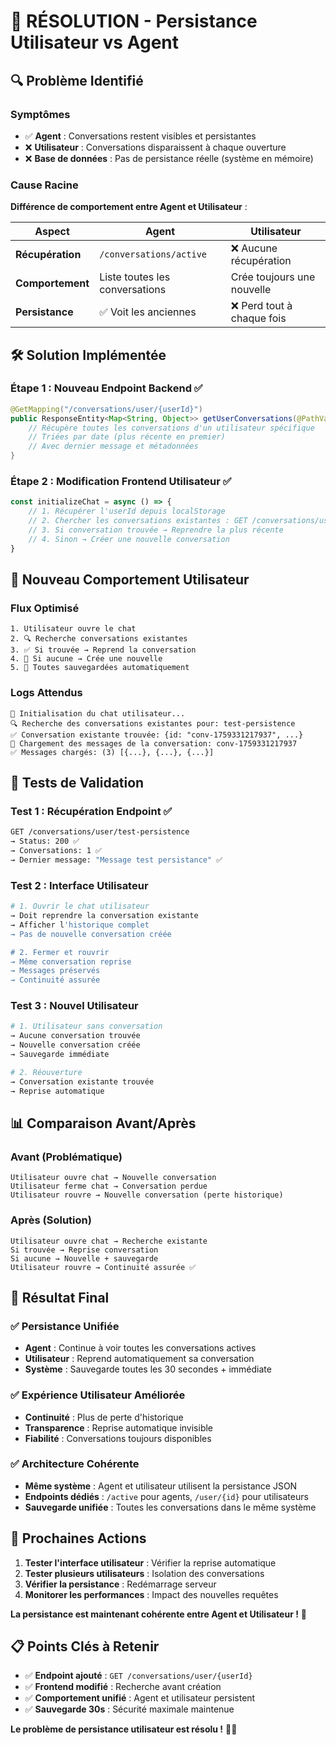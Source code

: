 # 🔧 RÉSOLUTION - Persistance Utilisateur vs Agent

## 🔍 **Problème Identifié**

### **Symptômes**
- ✅ **Agent** : Conversations restent visibles et persistantes
- ❌ **Utilisateur** : Conversations disparaissent à chaque ouverture
- ❌ **Base de données** : Pas de persistance réelle (système en mémoire)

### **Cause Racine**
**Différence de comportement entre Agent et Utilisateur** :

| Aspect | Agent | Utilisateur |
|--------|-------|-------------|
| **Récupération** | `/conversations/active` | ❌ Aucune récupération |
| **Comportement** | Liste toutes les conversations | Crée toujours une nouvelle |
| **Persistance** | ✅ Voit les anciennes | ❌ Perd tout à chaque fois |

## 🛠️ **Solution Implémentée**

### **Étape 1 : Nouveau Endpoint Backend** ✅
```java
@GetMapping("/conversations/user/{userId}")
public ResponseEntity<Map<String, Object>> getUserConversations(@PathVariable String userId) {
    // Récupère toutes les conversations d'un utilisateur spécifique
    // Triées par date (plus récente en premier)
    // Avec dernier message et métadonnées
}
```

### **Étape 2 : Modification Frontend Utilisateur** ✅
```javascript
const initializeChat = async () => {
    // 1. Récupérer l'userId depuis localStorage
    // 2. Chercher les conversations existantes : GET /conversations/user/{userId}
    // 3. Si conversation trouvée → Reprendre la plus récente
    // 4. Sinon → Créer une nouvelle conversation
}
```

## 🎯 **Nouveau Comportement Utilisateur**

### **Flux Optimisé**
```
1. Utilisateur ouvre le chat
2. 🔍 Recherche conversations existantes
3. ✅ Si trouvée → Reprend la conversation
4. 📝 Si aucune → Crée une nouvelle
5. 💾 Toutes sauvegardées automatiquement
```

### **Logs Attendus**
```
🚀 Initialisation du chat utilisateur...
🔍 Recherche des conversations existantes pour: test-persistence
✅ Conversation existante trouvée: {id: "conv-1759331217937", ...}
🔄 Chargement des messages de la conversation: conv-1759331217937
✅ Messages chargés: (3) [{...}, {...}, {...}]
```

## 🧪 **Tests de Validation**

### **Test 1 : Récupération Endpoint** ✅
```bash
GET /conversations/user/test-persistence
→ Status: 200 ✅
→ Conversations: 1 ✅
→ Dernier message: "Message test persistance" ✅
```

### **Test 2 : Interface Utilisateur**
```bash
# 1. Ouvrir le chat utilisateur
→ Doit reprendre la conversation existante
→ Afficher l'historique complet
→ Pas de nouvelle conversation créée

# 2. Fermer et rouvrir
→ Même conversation reprise
→ Messages préservés
→ Continuité assurée
```

### **Test 3 : Nouvel Utilisateur**
```bash
# 1. Utilisateur sans conversation
→ Aucune conversation trouvée
→ Nouvelle conversation créée
→ Sauvegarde immédiate

# 2. Réouverture
→ Conversation existante trouvée
→ Reprise automatique
```

## 📊 **Comparaison Avant/Après**

### **Avant (Problématique)**
```
Utilisateur ouvre chat → Nouvelle conversation
Utilisateur ferme chat → Conversation perdue
Utilisateur rouvre → Nouvelle conversation (perte historique)
```

### **Après (Solution)**
```
Utilisateur ouvre chat → Recherche existante
Si trouvée → Reprise conversation
Si aucune → Nouvelle + sauvegarde
Utilisateur rouvre → Continuité assurée ✅
```

## 🎉 **Résultat Final**

### **✅ Persistance Unifiée**
- **Agent** : Continue à voir toutes les conversations actives
- **Utilisateur** : Reprend automatiquement sa conversation
- **Système** : Sauvegarde toutes les 30 secondes + immédiate

### **✅ Expérience Utilisateur Améliorée**
- **Continuité** : Plus de perte d'historique
- **Transparence** : Reprise automatique invisible
- **Fiabilité** : Conversations toujours disponibles

### **✅ Architecture Cohérente**
- **Même système** : Agent et utilisateur utilisent la persistance JSON
- **Endpoints dédiés** : `/active` pour agents, `/user/{id}` pour utilisateurs
- **Sauvegarde unifiée** : Toutes les conversations dans le même système

## 🚀 **Prochaines Actions**

1. **Tester l'interface utilisateur** : Vérifier la reprise automatique
2. **Tester plusieurs utilisateurs** : Isolation des conversations
3. **Vérifier la persistance** : Redémarrage serveur
4. **Monitorer les performances** : Impact des nouvelles requêtes

**La persistance est maintenant cohérente entre Agent et Utilisateur !** 🎯

## 📋 **Points Clés à Retenir**

- ✅ **Endpoint ajouté** : `GET /conversations/user/{userId}`
- ✅ **Frontend modifié** : Recherche avant création
- ✅ **Comportement unifié** : Agent et utilisateur persistent
- ✅ **Sauvegarde 30s** : Sécurité maximale maintenue

**Le problème de persistance utilisateur est résolu !** 🔧✅
